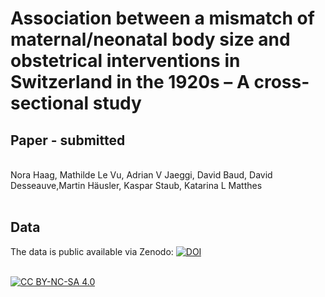 # Association between a mismatch of maternal/neonatal body size and obstetrical interventions in Switzerland in the 1920s – A cross-sectional study
## Paper - submitted
<br >
Nora Haag, Mathilde Le Vu, Adrian V Jaeggi, David Baud, David Desseauve,Martin Häusler, Kaspar Staub, Katarina L Matthes
<br >
<br >


## Data

The data is public available via Zenodo: [![DOI](https://zenodo.org/badge/DOI/10.5281/zenodo.15576871.svg)](https://doi.org/10.5281/zenodo.15576871)
<br >
<br >


[![CC BY-NC-SA 4.0][cc-by-nc-sa-image]][cc-by-nc-sa]

[cc-by-nc-sa]: http://creativecommons.org/licenses/by-nc-sa/4.0/
[cc-by-nc-sa-image]: https://licensebuttons.net/l/by-nc-sa/4.0/88x31.png
